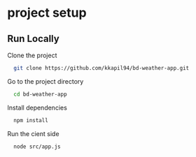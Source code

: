
# project setup

## Run Locally

Clone the project

```bash
  git clone https://github.com/kkapil94/bd-weather-app.git
```

Go to the project directory

```bash
  cd bd-weather-app
```

Install dependencies 

```bash
  npm install
```

Run the cient side

```bash
  node src/app.js
```


